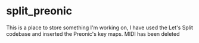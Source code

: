 # split_preonic

This is a place to store something I'm working on, I have used the Let's Split codebase and inserted the Preonic's key maps.
MIDI has been deleted
